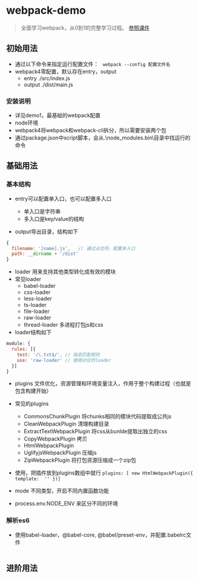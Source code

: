 # webpack-demo

> 全面学习webpack，从0到1的完整学习过程。
> [参照课件](https://time.geekbang.org/course/detail/100028901-97202)

## 初始用法

- 通过以下命令来指定运行配置文件： ``` webpack --config 配置文件名```
- webpack4零配置，默认存在entry，output
   - entry ./src/index.js
   - output ./dist/main.js

### 安装说明

- 详见demo1，最基础的webpack配置
- node环境
- webpack4将webpack和webpack-cli拆分，所以需要安装两个包
- 通过package.json中script脚本，会从.\node_modules\.bin\目录中找运行的命令

## 基础用法

### 基本结构

- entry可以配置单入口，也可以配置多入口
  - 单入口是字符串
  - 多入口是key/value的结构

- output导出目录，结构如下
```js
{
  filename: '[name].js',   // 通过占位符，配置多入口
  path: __dirname + '/dist'
}
```

- loader 用来支持其他类型转化成有效的模块
- 常见loader
  - babel-loader
  - css-loader
  - less-loader
  - ts-loader
  - file-loader
  - raw-loader 
  - thread-loader  多进程打包js和css
- loader结构如下
```js
module: {
  rules: [{
    test: '/\.txt$/', // 指定匹配规则
    use: 'raw-loader' // 使用对应的loader
  }]
}
```

- plugins 文件优化，资源管理和环境变量注入，作用于整个构建过程（也就是包含构建开始）
- 常见的plugins
   - CommonsChunkPlugin 将chunks相同的模块代码提取成公共js
   - CleanWebpackPlugin 清理构建目录
   - ExtractTextWebpackPlugin 将css从bunlde提取出独立的css
   - CopyWebpackPlugin 拷贝
   - HtmlWebpackPlugin
   - UglifyjsWebpackPlugin  压缩js
   - ZipWebpackPlugin  将打包资源压缩成一个zip包
- 使用，把插件放到plugins数组中就行 ```plugins: [ new HtmlWebpackPlugin({ template:  '' })]```

- mode 不同类型，开启不同内置函数功能
- process.env.NODE_ENV  来区分不同的环境

### 解析es6

- 使用babel-loader，@babel-core, @babel/preset-env，并配置.babelrc文件

  ```js
  ```

## 进阶用法


